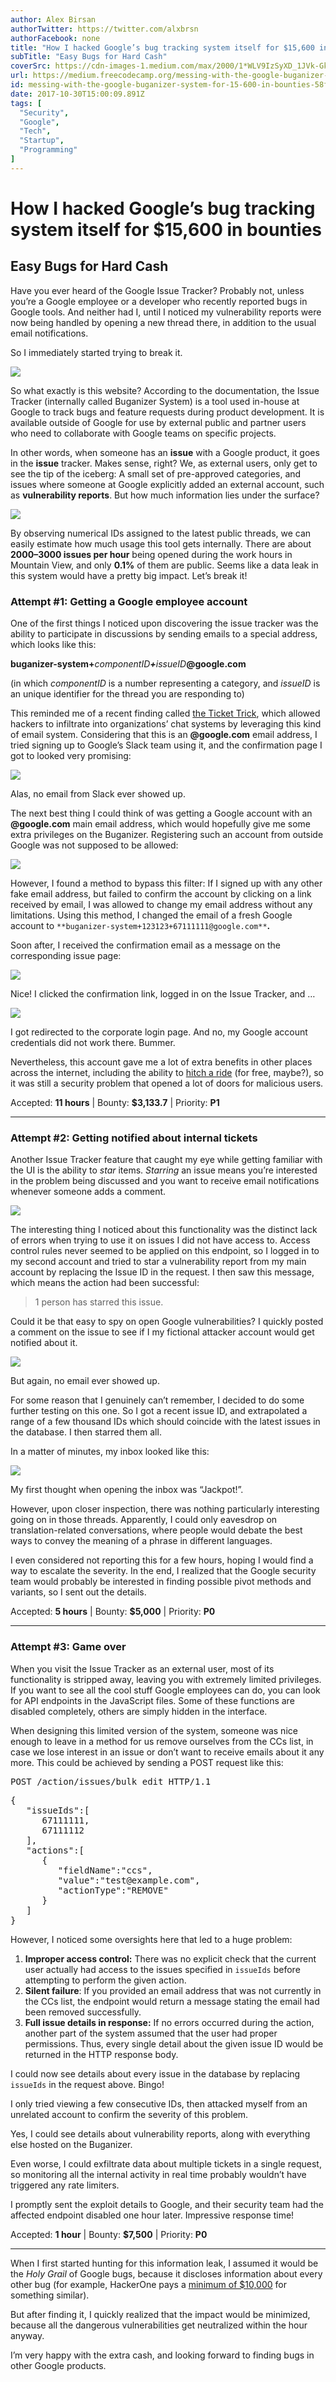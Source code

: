 ```yaml
---
author: Alex Birsan
authorTwitter: https://twitter.com/alxbrsn
authorFacebook: none
title: "How I hacked Google’s bug tracking system itself for $15,600 in bounties"
subTitle: "Easy Bugs for Hard Cash"
coverSrc: https://cdn-images-1.medium.com/max/2000/1*WLV9IzSyXD_1JVk-GkJ-ww.jpeg
url: https://medium.freecodecamp.org/messing-with-the-google-buganizer-system-for-15-600-in-bounties-58f86cc9f9a5
id: messing-with-the-google-buganizer-system-for-15-600-in-bounties-58f86cc9f9a5
date: 2017-10-30T15:00:09.891Z
tags: [
  "Security",
  "Google",
  "Tech",
  "Startup",
  "Programming"
]
---
```

# How I hacked Google’s bug tracking system itself for $15,600 in bounties

## Easy Bugs for Hard Cash

Have you ever heard of the Google Issue Tracker? Probably not, unless you’re a Google employee or a developer who recently reported bugs in Google tools. And neither had I, until I noticed my vulnerability reports were now being handled by opening a new thread there, in addition to the usual email notifications.

So I immediately started trying to break it.







![](https://cdn-images-1.medium.com/max/2000/1*WLV9IzSyXD_1JVk-GkJ-ww.jpeg)







So what exactly is this website? According to the documentation, the Issue Tracker (internally called Buganizer System) is a tool used in-house at Google to track bugs and feature requests during product development. It is available outside of Google for use by external public and partner users who need to collaborate with Google teams on specific projects.

In other words, when someone has an **issue** with a Google product, it goes in the **issue** tracker. Makes sense, right? We, as external users, only get to see the tip of the iceberg: A small set of pre-approved categories, and issues where someone at Google explicitly added an external account, such as **vulnerability reports**. But how much information lies under the surface?



![](https://cdn-images-1.medium.com/max/1600/1*H2oAgvkOJ1ExHTvSrP4Pxg.png)



By observing numerical IDs assigned to the latest public threads, we can easily estimate how much usage this tool gets internally. There are about **2000–3000 issues per hour** being opened during the work hours in Mountain View, and only **0.1%** of them are public. Seems like a data leak in this system would have a pretty big impact. Let’s break it!

### Attempt #1: Getting a Google employee account

One of the first things I noticed upon discovering the issue tracker was the ability to participate in discussions by sending emails to a special address, which looks like this:

**buganizer-system+**_componentID_**_+_**_issueID_**@google.com**

(in which _componentID_ is a number representing a category, and _issueID_ is an unique identifier for the thread you are responding to)

This reminded me of a recent finding called [the Ticket Trick](https://medium.freecodecamp.org/how-i-hacked-hundreds-of-companies-through-their-helpdesk-b7680ddc2d4c), which allowed hackers to infiltrate into organizations’ chat systems by leveraging this kind of email system. Considering that this is an **@google.com** email address, I tried signing up to Google’s Slack team using it, and the confirmation page I got to looked very promising:



![](https://cdn-images-1.medium.com/max/1600/1*OmmIEzBw9HmBLMlew_zDuQ.jpeg)



Alas, no email from Slack ever showed up.

The next best thing I could think of was getting a Google account with an **@google.com** main email address, which would hopefully give me some extra privileges on the Buganizer. Registering such an account from outside Google was not supposed to be allowed:



![](https://cdn-images-1.medium.com/max/1600/1*417vbJu3b_sEe3dOAwkNAg.png)



However, I found a method to bypass this filter: If I signed up with any other fake email address, but failed to confirm the account by clicking on a link received by email, I was allowed to change my email address without any limitations. Using this method, I changed the email of a fresh Google account to `**buganizer-system+123123+67111111@google.com**`**.**

Soon after, I received the confirmation email as a message on the corresponding issue page:



![](https://cdn-images-1.medium.com/max/1600/1*ysbs4BzUDdUYjoxxuwVDuw.jpeg)



Nice! I clicked the confirmation link, logged in on the Issue Tracker, and …



![](https://cdn-images-1.medium.com/max/1600/1*2ZkDthU-jUs0j4F-Bm9b6w.png)



I got redirected to the corporate login page. And no, my Google account credentials did not work there. Bummer.

Nevertheless, this account gave me a lot of extra benefits in other places across the internet, including the ability to [hitch a ride](https://google.ridecell.com/request) (for free, maybe?), so it was still a security problem that opened a lot of doors for malicious users.

Accepted: **11 hours** | Bounty: **$3,133.7** | Priority: **P1**











* * *







### Attempt #2: Getting notified about internal tickets

Another Issue Tracker feature that caught my eye while getting familiar with the UI is the ability to _star_ items. _Starring_ an issue means you’re interested in the problem being discussed and you want to receive email notifications whenever someone adds a comment.



![](https://cdn-images-1.medium.com/max/1600/1*TvmJZmCdT98mWETrVpyGmg.png)



The interesting thing I noticed about this functionality was the distinct lack of errors when trying to use it on issues I did not have access to. Access control rules never seemed to be applied on this endpoint, so I logged in to my second account and tried to star a vulnerability report from my main account by replacing the Issue ID in the request. I then saw this message, which means the action had been successful:

> 1 person has starred this issue.

Could it be that easy to spy on open Google vulnerabilities? I quickly posted a comment on the issue to see if I my fictional attacker account would get notified about it.



![](https://cdn-images-1.medium.com/max/1600/1*uA8eAZwuQzPC8oShuvsq9A.jpeg)



But again, no email ever showed up.

For some reason that I genuinely can’t remember, I decided to do some further testing on this one. So I got a recent issue ID, and extrapolated a range of a few thousand IDs which should coincide with the latest issues in the database. I then starred them all.

In a matter of minutes, my inbox looked like this:







![](https://cdn-images-1.medium.com/max/2000/1*QnUiY9BU9kmhav8cnUhoGA.jpeg)







My first thought when opening the inbox was “Jackpot!”.

However, upon closer inspection, there was nothing particularly interesting going on in those threads. Apparently, I could only eavesdrop on translation-related conversations, where people would debate the best ways to convey the meaning of a phrase in different languages.

I even considered not reporting this for a few hours, hoping I would find a way to escalate the severity. In the end, I realized that the Google security team would probably be interested in finding possible pivot methods and variants, so I sent out the details.

Accepted: **5 hours** | Bounty: **$5,000** | Priority: **P0**











* * *







### Attempt #3: Game over

When you visit the Issue Tracker as an external user, most of its functionality is stripped away, leaving you with extremely limited privileges. If you want to see all the cool stuff Google employees can do, you can look for API endpoints in the JavaScript files. Some of these functions are disabled completely, others are simply hidden in the interface.

When designing this limited version of the system, someone was nice enough to leave in a method for us remove ourselves from the CCs list, in case we lose interest in an issue or don’t want to receive emails about it any more. This could be achieved by sending a POST request like this:

<pre name="09ee" id="09ee" class="graf graf--pre graf-after--p">POST /action/issues/bulk_edit HTTP/1.1</pre>

<pre name="23a1" id="23a1" class="graf graf--pre graf-after--pre">{  
   "issueIds":[  
      67111111,  
      67111112  
   ],  
   "actions":[  
      {  
         "fieldName":"ccs",  
         "value":"test@example.com",  
         "actionType":"REMOVE"  
      }  
   ]  
}</pre>

However, I noticed some oversights here that led to a huge problem:

1.  **Improper access control:** There was no explicit check that the current user actually had access to the issues specified in `issueIds` before attempting to perform the given action.
2.  **Silent failure**: If you provided an email address that was not currently in the CCs list, the endpoint would return a message stating the email had been removed successfully.
3.  **Full issue details in response:** If no errors occurred during the action, another part of the system assumed that the user had proper permissions. Thus, every single detail about the given issue ID would be returned in the HTTP response body.

I could now see details about every issue in the database by replacing `issueIds` in the request above. Bingo!

I only tried viewing a few consecutive IDs, then attacked myself from an unrelated account to confirm the severity of this problem.

Yes, I could see details about vulnerability reports, along with everything else hosted on the Buganizer.

Even worse, I could exfiltrate data about multiple tickets in a single request, so monitoring all the internal activity in real time probably wouldn’t have triggered any rate limiters.

I promptly sent the exploit details to Google, and their security team had the affected endpoint disabled one hour later. Impressive response time!

Accepted: **1 hour** | Bounty: **$7,500** | Priority: **P0**











* * *







When I first started hunting for this information leak, I assumed it would be the _Holy Grail_ of Google bugs, because it discloses information about every other bug (for example, HackerOne pays a [minimum of $10,000](https://hackerone.com/security) for something similar).

But after finding it, I quickly realized that the impact would be minimized, because all the dangerous vulnerabilities get neutralized within the hour anyway.

I’m very happy with the extra cash, and looking forward to finding bugs in other Google products.








